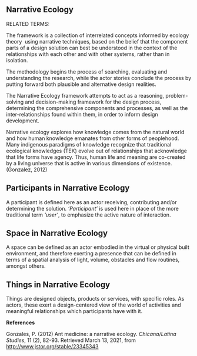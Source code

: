 ## Narrative Ecology

RELATED TERMS: 

The framework is a collection of interrelated concepts informed by ecology theory  using narrative techniques, based on the belief that the component parts of a design solution can best be understood in the context of the relationships with each other and with other systems, rather than in isolation.

The methodology begins the process of searching, evaluating and understanding the research, while the actor stories conclude the process by putting forward both plausible and alternative design realities.

The Narrative Ecology framework attempts to act as a reasoning, problem-solving and decision-making framework for the design process, determining the comprehensive components and processes, as well as the inter-relationships found within them, in order to inform design development.

Narrative ecology explores how knowledge comes from the natural world and how human knowledge emanates from other forms of peoplehood. Many indigenous paradigms of knowledge recognize that traditional ecological knowledges (TEK) evolve out of relationships that acknowledge that life forms have agency. Thus, human life and meaning are co-created by a living universe that is active in various dimensions of existence. (Gonzalez, 2012)

## Participants in Narrative Ecology

A participant is defined here as an actor receiving, contributing and/or determining the solution. _‘Participant’_ is used here in place of the more traditional term _‘user’_, to emphasize the active nature of interaction.


## Space in Narrative Ecology


A space can be defined as an actor embodied in the virtual or physical built environment, and therefore exerting a presence that can be defined in terms of a spatial analysis of light, volume, obstacles and flow routines, amongst others.


## Things in Narrative Ecology

Things are designed objects, products or services, with specific roles. As actors, these exert a design-centered view of the world of activities and meaningful relationships which participants have with it.

**References**

Gonzales, P. (2012) Ant medicine: a narrative ecology. _Chicana/Latina Studies_, 11 (2), 82-93. Retrieved March 13, 2021, from http://www.jstor.org/stable/23345343

